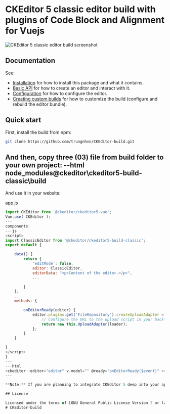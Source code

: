 CKEditor 5 classic editor build with plugins of Code Block and Alignment for Vuejs
========================================

![CKEditor 5 classic editor build screenshot](https://serving.photos.photobox.com/031924792fafb68b4e1927c0e40484381379cb025b5e46d19a4249fe3579fa78a9daf389.jpg)

## Documentation

See:

* [Installation](https://ckeditor.com/docs/ckeditor5/latest/builds/guides/integration/installation.html) for how to install this package and what it contains.
* [Basic API](https://ckeditor.com/docs/ckeditor5/latest/builds/guides/integration/basic-api.html) for how to create an editor and interact with it.
* [Configuration](https://ckeditor.com/docs/ckeditor5/latest/builds/guides/integration/configuration.html) for how to configure the editor.
* [Creating custom builds](https://ckeditor.com/docs/ckeditor5/latest/builds/guides/development/custom-builds.html) for how to customize the build (configure and rebuild the editor bundle).

## Quick start

First, install the build from npm:

```bash
git clone https://github.com/trungnhvn/CKEditor-build.git
```
And then, copy three (03) file from build folder to your own project:
--html
node_modules\@ckeditor\ckeditor5-build-classic\build
---
And use it in your website:

app.js
```js
import CKEditor from '@ckeditor/ckeditor5-vue';
Vue.use( CKEditor );
---
components:
---js
<script>
import ClassicEditor from '@ckeditor/ckeditor5-build-classic';
export default {

    data() {
        return {
            'editMode': false,
            editor: ClassicEditor,
			editorData: "<p>Content of the editor.</p>",
			...

		}
	},
	...
	methods: {

        onEditorReady(editor) {
            editor.plugins.get('FileRepository').createUploadAdapter = (loader) => {
                // Configure the URL to the upload script in your back-end here!
                return new this.UploadAdapter(loader);
            };
        }
    }

}
</script>
}
---
---html
<ckeditor :editor="editor" v-model="" @ready="onEditorReady($event)" ></ckeditor>
---

**Note:** If you are planning to integrate CKEditor 5 deep into your application, it is actually more convenient and recommended to install and import the source modules directly (like it happens in `ckeditor.js`). Read more in the [Advanced setup guide](https://ckeditor.com/docs/ckeditor5/latest/builds/guides/integration/advanced-setup.html).

## License

Licensed under the terms of [GNU General Public License Version 2 or later](http://www.gnu.org/licenses/gpl.html). For full details about the license, please check the `LICENSE.md` file or [https://ckeditor.com/legal/ckeditor-oss-license](https://ckeditor.com/legal/ckeditor-oss-license).
#   C K E d i t o r - b u i l d 
 
 
